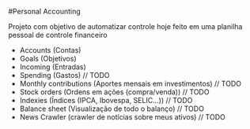 #Personal Accounting

Projeto com objetivo de automatizar controle hoje feito em uma planilha pessoal de controle financeiro

- Accounts (Contas)
- Goals (Objetivos)
- Incoming (Entradas)
- Spending (Gastos) // TODO
- Monthly contributions (Aportes mensais em investimentos) // TODO
- Stock orders (Ordens em ações (compra/venda)) // TODO
- Indexies (Índices (IPCA, Ibovespa, SELIC...)) // TODO
- Balance sheet (Visualização de todo o balanço) // TODO
- News Crawler (crawler de notícias sobre meus ativos) // TODO
